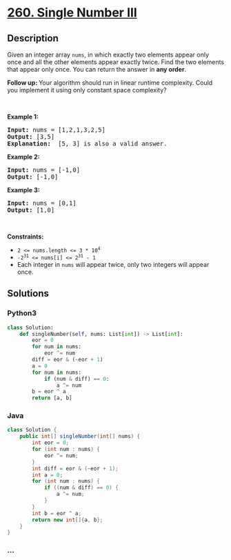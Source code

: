 # [260. Single Number III](https://leetcode.com/problems/single-number-iii)



## Description

<p>Given an integer array <code>nums</code>, in which exactly two elements appear only once and all the other elements appear exactly twice. Find the two elements that appear only once. You can return the answer in <strong>any order</strong>.</p>

<p><strong>Follow up:&nbsp;</strong>Your algorithm should run in linear runtime complexity. Could you implement it using only constant space complexity?</p>

<p>&nbsp;</p>
<p><strong>Example 1:</strong></p>

<pre>
<strong>Input:</strong> nums = [1,2,1,3,2,5]
<strong>Output:</strong> [3,5]
<strong>Explanation: </strong> [5, 3] is also a valid answer.
</pre>

<p><strong>Example 2:</strong></p>

<pre>
<strong>Input:</strong> nums = [-1,0]
<strong>Output:</strong> [-1,0]
</pre>

<p><strong>Example 3:</strong></p>

<pre>
<strong>Input:</strong> nums = [0,1]
<strong>Output:</strong> [1,0]
</pre>

<p>&nbsp;</p>
<p><strong>Constraints:</strong></p>

<ul>
	<li><code>2 &lt;= nums.length &lt;= 3 * 10<sup>4</sup></code></li>
	<li><code>-2<sup>31</sup> &lt;= nums[i] &lt;= 2<sup>31</sup> - 1</code></li>
	<li>Each integer in <code>nums</code> will appear twice, only two integers will appear once.</li>
</ul>


## Solutions

<!-- tabs:start -->

### **Python3**

```python
class Solution:
    def singleNumber(self, nums: List[int]) -> List[int]:
        eor = 0
        for num in nums:
            eor ^= num
        diff = eor & (~eor + 1)
        a = 0
        for num in nums:
            if (num & diff) == 0:
                a ^= num
        b = eor ^ a
        return [a, b]
```

### **Java**

```java
class Solution {
    public int[] singleNumber(int[] nums) {
        int eor = 0;
        for (int num : nums) {
            eor ^= num;
        }
        int diff = eor & (~eor + 1);
        int a = 0;
        for (int num : nums) {
            if ((num & diff) == 0) {
                a ^= num;
            }
        }
        int b = eor ^ a;
        return new int[]{a, b};
    }
}
```

### **...**

```

```

<!-- tabs:end -->
